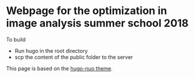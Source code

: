# Webpage for the optimization in image analysis summer school 2018

To build

- Run hugo in the root directory
- scp the content of the public folder to the server

This page is based on the [hugo-nuo theme](https://github.com/laozhu/hugo-nuo).
